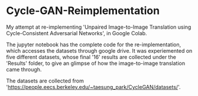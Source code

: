 # Cycle-GAN-Reimplementation
My attempt at re-implementing 'Unpaired Image-to-Image Translation using Cycle-Consistent Adversarial Networks', in Google Colab. 

The jupyter notebook has the complete code for the re-implementation, which accesses the datasets through google drive. It was experiemented on five different datasets, whose final '16' results are collected under the 'Results' folder, to give an glimpse of how the image-to-image translation came through.

The datasets are collected from 'https://people.eecs.berkeley.edu/~taesung_park/CycleGAN/datasets/'.
